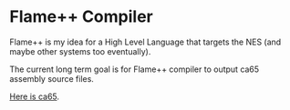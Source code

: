 # Flame++ Compiler
Flame++ is my idea for a High Level Language that targets the NES (and
maybe other systems too eventually).


The current long term goal is for Flame++ compiler to output ca65 assembly
source files.


[Here is ca65](http://cc65.github.io/doc/ca65.html).
